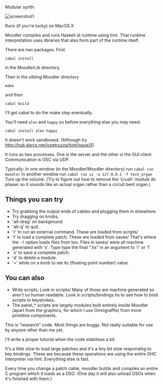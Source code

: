 Modular synth:

![screenshot1](https://raw.github.com/dpiponi/Moodler/master/screenshot1.png)

Runs (if you're lucky) on MacOS X

Moodler compiles and runs Haskell at runtime using hint.
That runtime interpretation uses libraries that also form part of
the runtime itself.

There are two packages. First

    cabal install

in the MoodlerLib directory.

Then in the sibling Moodler directory

    make

and then

    cabal build

I'll get cabal to do the make step eventually.

You'll need `alex` and `happy` so before everything else you may need:

    cabal install alex happy

It doesn't work sandboxed.
(Although try http://hub.darcs.net/jcpetruzza/hint/issue/5)

It runs as two processes.
One is the server and the other is the GUI client.
Communication is OSC via UDP.

Typically:
In one window (in the Moodler/Moodler directory) run `cabal run moodler`
In another window run `cabal run ui -a 127.0.0.1 -f test_organ`
Turn up the volume.
(Try to figure out how to remove the 'crush' module dn phaser so it sounds like
an actual organ rather than a circuit bent organ.)

Things you can try
------------------
* Try grabbing the output ends of cables and plugging them in elsewhere.
* Try dragging on knobs.
* 'alt-drag' on background.
* 'alt-q' to quit.
* 'r' to run an external command. These are loaded from scripts/
* 'l' to load a complete patch. These are loaded from saves/
  That's where the `-f` option loads files from too.
  Files in saves/ were all machine generated with 's'.
  Type type the final ".hs" in an argument to 'r' or 'l'
* 's' to save a complete patch.
* 'd' to delete a module.
* '=' while on a knob to set its (floating point number) value.

You can also
------------
* Write scripts. Look in scripts/ Many of those are machine generated
  so aren't so human readable.  Look in scripts/bindings.hs to see how
  to bind scripts to keystrokes.
* The panel_* scripts are largely modules built entirely inside Moodler
  (apart from the graphics, for which I use Omnigraffle) from more primitive
 components.

This is "research" code. Most things are buggy.
Not really suitable for use by anyone other than me yet.

I'll write a proper tutorial when the code stabilises a bit.

It's a little slow to load large patches and it's a tiny bit slow
responding to key bindings. These are because these operations are
using the entire GHC interpreter via hint. Everything else is fast.

Every time you change a patch cable, moodler builds and compiles an entire C
program which it loads as a DSO. (One day it will also unload DSOs when it's
finished with them.)
